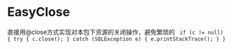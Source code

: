 # EasyClose
直接用@close方式实现对本包下资源的关闭操作，避免繁琐的
`  if (c != null) {
                try {
                    c.close();
                } catch (SQLException e) {
                    e.printStackTrace();
                }
            }
`
